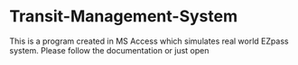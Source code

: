 # Transit-Management-System

This is a program created in MS Access which simulates real world EZpass system. Please follow the documentation or just open
